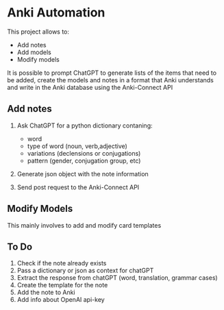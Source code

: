 # Anki Automation

This project allows to:
- Add notes
- Add models
- Modify models

It is possible to prompt ChatGPT to generate lists of the items that need to be added, create the models and notes in a format that Anki understands and write in the Anki database using the Anki-Connect API

## Add notes
1. Ask ChatGPT for a python dictionary contaning: 
    * word
    * type of word (noun, verb,adjective)
    * variations (declensions or conjugations)
    * pattern (gender, conjugation group, etc)

2. Generate json object with the note information
3. Send post request to the Anki-Connect API

## Modify Models
This mainly involves to add and modify card templates

## To Do
1. Check if the note already exists
2. Pass a dictionary or json as context for chatGPT
3. Extract the response from chatGPT (word, translation, grammar cases)
4. Create the template for the note
5. Add the note to Anki
6. Add info about OpenAI api-key